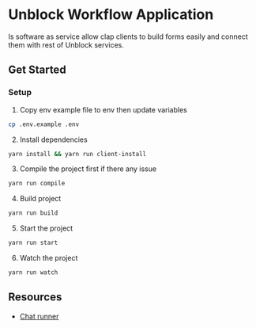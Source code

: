 # Unblock Workflow Application

Is software as service allow clap clients to build forms easily and connect them with rest of Unblock services.

## Get Started

### Setup

1. Copy env example file to env then update variables

```bash
cp .env.example .env
```

2. Install dependencies

```bash
yarn install && yarn run client-install
```

3. Compile the project first if there any issue

```bash
yarn run compile
```

4. Build project

```bash
yarn run build
```

5. Start the project

```bash
yarn run start
```

6. Watch the project

```bash
yarn run watch
```

## Resources

- [Chat runner](https://gitlab.com/tripetto/runners/chat)